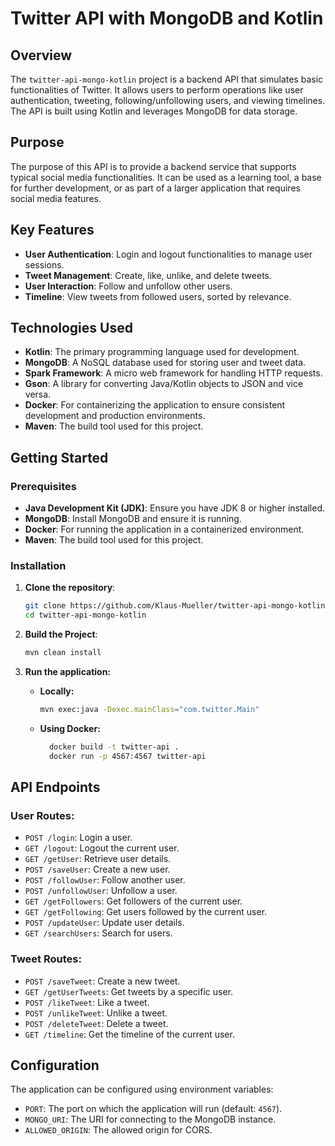 # Twitter API with MongoDB and Kotlin

## Overview

The `twitter-api-mongo-kotlin` project is a backend API that simulates basic functionalities of Twitter. It allows users to perform operations like user authentication, tweeting, following/unfollowing users, and viewing timelines. The API is built using Kotlin and leverages MongoDB for data storage.

## Purpose

The purpose of this API is to provide a backend service that supports typical social media functionalities. It can be used as a learning tool, a base for further development, or as part of a larger application that requires social media features.

## Key Features

- **User Authentication**: Login and logout functionalities to manage user sessions.
- **Tweet Management**: Create, like, unlike, and delete tweets.
- **User Interaction**: Follow and unfollow other users.
- **Timeline**: View tweets from followed users, sorted by relevance.

## Technologies Used

- **Kotlin**: The primary programming language used for development.
- **MongoDB**: A NoSQL database used for storing user and tweet data.
- **Spark Framework**: A micro web framework for handling HTTP requests.
- **Gson**: A library for converting Java/Kotlin objects to JSON and vice versa.
- **Docker**: For containerizing the application to ensure consistent development and production environments.
- **Maven**: The build tool used for this project.

## Getting Started

### Prerequisites

- **Java Development Kit (JDK)**: Ensure you have JDK 8 or higher installed.
- **MongoDB**: Install MongoDB and ensure it is running.
- **Docker**: For running the application in a containerized environment.
- **Maven**: The build tool used for this project.

### Installation

1. **Clone the repository**:

   ```sh
   git clone https://github.com/Klaus-Mueller/twitter-api-mongo-kotlin.git
   cd twitter-api-mongo-kotlin

2. **Build the Project**:

   ```sh
   mvn clean install

3. **Run the application:**
   - **Locally:**

      ```sh
      mvn exec:java -Dexec.mainClass="com.twitter.Main"

   - **Using Docker:**
       ```sh
         docker build -t twitter-api .
         docker run -p 4567:4567 twitter-api

## API Endpoints

### User Routes:

- `POST /login`: Login a user.
- `GET /logout`: Logout the current user.
- `GET /getUser`: Retrieve user details.
- `POST /saveUser`: Create a new user.
- `POST /followUser`: Follow another user.
- `POST /unfollowUser`: Unfollow a user.
- `GET /getFollowers`: Get followers of the current user.
- `GET /getFollowing`: Get users followed by the current user.
- `POST /updateUser`: Update user details.
- `GET /searchUsers`: Search for users.

### Tweet Routes:

- `POST /saveTweet`: Create a new tweet.
- `GET /getUserTweets`: Get tweets by a specific user.
- `POST /likeTweet`: Like a tweet.
- `POST /unlikeTweet`: Unlike a tweet.
- `POST /deleteTweet`: Delete a tweet.
- `GET /timeline`: Get the timeline of the current user.

## Configuration

The application can be configured using environment variables:

- `PORT`: The port on which the application will run (default: `4567`).
- `MONGO_URI`: The URI for connecting to the MongoDB instance.
- `ALLOWED_ORIGIN`: The allowed origin for CORS.
